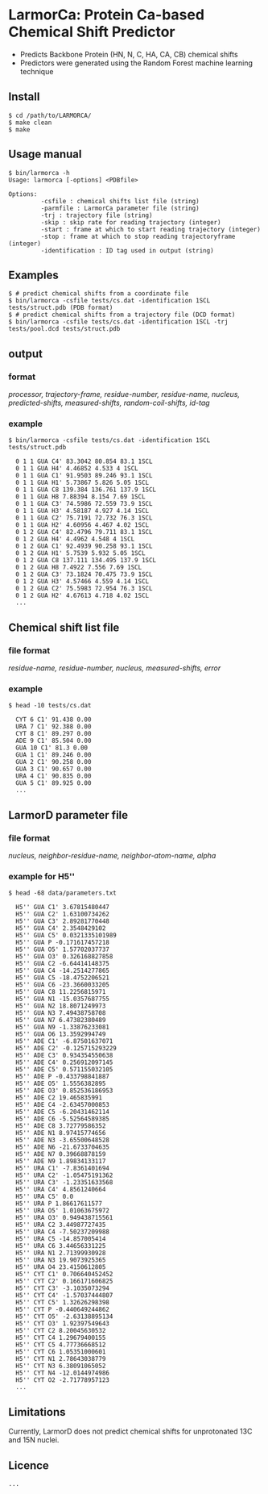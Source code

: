 # LarmorCa: Protein Ca-based Chemical Shift Predictor
 
- Predicts Backbone Protein (HN, N, C, HA, CA, CB) chemical shifts
- Predictors were generated using the Random Forest machine learning technique

## Install
```shell
$ cd /path/to/LARMORCA/
$ make clean
$ make 
```

## Usage manual
```shell
$ bin/larmorca -h
Usage: larmorca [-options] <PDBfile>

Options:
         -csfile : chemical shifts list file (string)
         -parmfile : LarmorCa parameter file (string)
         -trj : trajectory file (string)
         -skip : skip rate for reading trajectory (integer)
         -start : frame at which to start reading trajectory (integer)
         -stop : frame at which to stop reading trajectoryframe (integer)
         -identification : ID tag used in output (string)

```

## Examples
```shell
$ # predict chemical shifts from a coordinate file 
$ bin/larmorca -csfile tests/cs.dat -identification 1SCL tests/struct.pdb (PDB format)
$ # predict chemical shifts from a trajectory file (DCD format) 
$ bin/larmorca -csfile tests/cs.dat -identification 1SCL -trj tests/pool.dcd tests/struct.pdb
```

## output
### format
_processor, trajectory-frame, residue-number, residue-name, nucleus, predicted-shifts, measured-shifts, random-coil-shifts, id-tag_

### example
```shell
$ bin/larmorca -csfile tests/cs.dat -identification 1SCL tests/struct.pdb
  
  0 1 1 GUA C4' 83.3042 80.854 83.1 1SCL
  0 1 1 GUA H4' 4.46852 4.533 4 1SCL
  0 1 1 GUA C1' 91.9503 89.246 93.1 1SCL
  0 1 1 GUA H1' 5.73867 5.826 5.05 1SCL
  0 1 1 GUA C8 139.384 136.761 137.9 1SCL
  0 1 1 GUA H8 7.88394 8.154 7.69 1SCL
  0 1 1 GUA C3' 74.5986 72.559 73.9 1SCL
  0 1 1 GUA H3' 4.58187 4.927 4.14 1SCL
  0 1 1 GUA C2' 75.7191 72.732 76.3 1SCL
  0 1 1 GUA H2' 4.60956 4.467 4.02 1SCL
  0 1 2 GUA C4' 82.4796 79.711 83.1 1SCL
  0 1 2 GUA H4' 4.4962 4.548 4 1SCL
  0 1 2 GUA C1' 92.4939 90.258 93.1 1SCL
  0 1 2 GUA H1' 5.7539 5.932 5.05 1SCL
  0 1 2 GUA C8 137.111 134.495 137.9 1SCL
  0 1 2 GUA H8 7.4922 7.556 7.69 1SCL
  0 1 2 GUA C3' 73.1824 70.475 73.9 1SCL
  0 1 2 GUA H3' 4.57466 4.559 4.14 1SCL
  0 1 2 GUA C2' 75.5983 72.954 76.3 1SCL
  0 1 2 GUA H2' 4.67613 4.718 4.02 1SCL
  ...
```

## Chemical shift list file
### file format
_residue-name, residue-number, nucleus, measured-shifts, error_

### example
```shell
$ head -10 tests/cs.dat
  
  CYT 6 C1' 91.438 0.00
  URA 7 C1' 92.388 0.00
  CYT 8 C1' 89.297 0.00
  ADE 9 C1' 85.504 0.00
  GUA 10 C1' 81.3 0.00
  GUA 1 C1' 89.246 0.00
  GUA 2 C1' 90.258 0.00
  GUA 3 C1' 90.657 0.00
  URA 4 C1' 90.835 0.00
  GUA 5 C1' 89.925 0.00
  ...
```

## LarmorD parameter file
### file format
_nucleus, neighbor-residue-name, neighbor-atom-name, alpha_

### example for H5''
```shell
$ head -68 data/parameters.txt

  H5'' GUA C1' 3.67815480447
  H5'' GUA C2' 1.63100734262
  H5'' GUA C3' 2.89281770448
  H5'' GUA C4' 2.3548429102
  H5'' GUA C5' 0.0321335101989
  H5'' GUA P -0.171617457218
  H5'' GUA O5' 1.57702037737
  H5'' GUA O3' 0.326168827858
  H5'' GUA C2 -6.64414148375
  H5'' GUA C4 -14.2514277865
  H5'' GUA C5 -18.4752206521
  H5'' GUA C6 -23.3660033205
  H5'' GUA C8 11.2256815971
  H5'' GUA N1 -15.0357687755
  H5'' GUA N2 18.8071249973
  H5'' GUA N3 7.49438758708
  H5'' GUA N7 6.47382380489
  H5'' GUA N9 -1.33876233081
  H5'' GUA O6 13.3592994749
  H5'' ADE C1' -6.87501637071
  H5'' ADE C2' -0.125715293229
  H5'' ADE C3' 0.934354550638
  H5'' ADE C4' 0.256912097145
  H5'' ADE C5' 0.571155032105
  H5'' ADE P -0.433798841887
  H5'' ADE O5' 1.5556382895
  H5'' ADE O3' 0.852536186953
  H5'' ADE C2 19.465835991
  H5'' ADE C4 -2.63457000853
  H5'' ADE C5 -6.20431462114
  H5'' ADE C6 -5.52564589385
  H5'' ADE C8 3.72779586352
  H5'' ADE N1 8.97415774656
  H5'' ADE N3 -3.65500648528
  H5'' ADE N6 -21.6733704635
  H5'' ADE N7 0.39668878159
  H5'' ADE N9 1.89834133117
  H5'' URA C1' -7.8361401694
  H5'' URA C2' -1.05475191362
  H5'' URA C3' -1.23351633568
  H5'' URA C4' 4.8561240664
  H5'' URA C5' 0.0
  H5'' URA P 1.86617611577
  H5'' URA O5' 1.01063675972
  H5'' URA O3' 0.949438715561
  H5'' URA C2 3.44987727435
  H5'' URA C4 -7.50237209988
  H5'' URA C5 -14.857005414
  H5'' URA C6 3.44656331225
  H5'' URA N1 2.71399930928
  H5'' URA N3 19.9073925365
  H5'' URA O4 23.4150612805
  H5'' CYT C1' 0.706640452452
  H5'' CYT C2' 0.166171606825
  H5'' CYT C3' -3.1035073294
  H5'' CYT C4' -1.57037444807
  H5'' CYT C5' 1.32626298398
  H5'' CYT P -0.440649244862
  H5'' CYT O5' -2.63138895134
  H5'' CYT O3' 1.92397549643
  H5'' CYT C2 8.20045630532
  H5'' CYT C4 1.29679400155
  H5'' CYT C5 4.77736668512
  H5'' CYT C6 1.05351000601
  H5'' CYT N1 2.78643038779
  H5'' CYT N3 6.38091065052
  H5'' CYT N4 -12.0144974986
  H5'' CYT O2 -2.71778957123
  ...
```

## Limitations
Currently, LarmorD does not predict chemical shifts for unprotonated 13C and 15N nuclei.

## Licence
```
...
```
